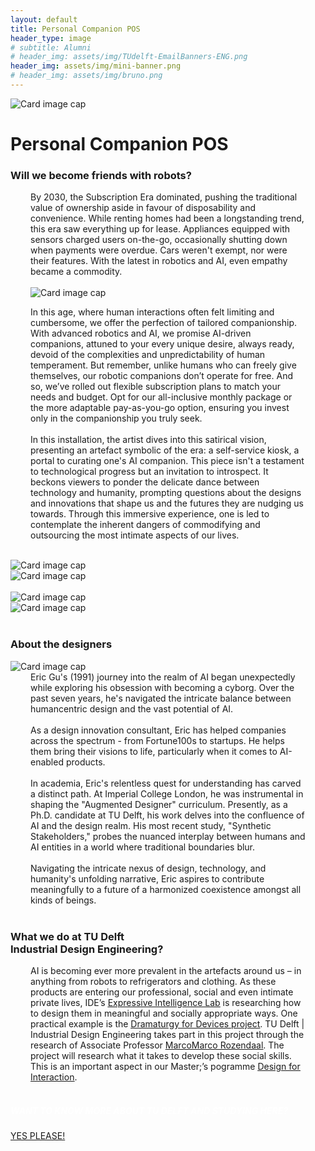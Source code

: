 ```yaml
---
layout: default
title: Personal Companion POS
header_type: image
# subtitle: Alumni
# header_img: assets/img/TUdelft-EmailBanners-ENG.png
header_img: assets/img/mini-banner.png
# header_img: assets/img/bruno.png
---
```


<!-- <img src="/assets/img/mini-banner.png" alt="Card image cap"> -->
<img src="https://placehold.co/4000x3000" alt="Card image cap">
<br> 


<!-- ## Title 1 -->
<div class="card pos-card shadow">
<div class="card-body">
<h1 class="card-title text-center NeueMachina-project">Personal Companion POS</h1>
<h3 class="text-center NeueMachina-h4">Will we become friends with robots?</h3>
  <div class="card-body text-center" style="margin-left: 2rem;margin-right: 2rem;">
By 2030, the Subscription Era dominated, pushing the traditional value of ownership aside in favour of
disposability and convenience. While renting homes had been a longstanding trend, this era saw
everything up for lease. Appliances equipped with sensors charged users on-the-go, occasionally shutting
down when payments were overdue. Cars weren't exempt, nor were their features. With the latest in
robotics and AI, even empathy became a commodity.<br>
<br>
<img src="https://placehold.co/4000x3000" alt="Card image cap">
<br>

In this age, where human interactions often felt limiting and cumbersome, we offer the perfection of
tailored companionship. With advanced robotics and AI, we promise AI-driven companions, attuned to
your every unique desire, always ready, devoid of the complexities and unpredictability of human
temperament. But remember, unlike humans who can freely give themselves, our robotic companions
don’t operate for free. And so, we’ve rolled out flexible subscription plans to match your needs and
budget. Opt for our all-inclusive monthly package or the more adaptable pay-as-you-go option, ensuring
you invest only in the companionship you truly seek.
<br><br>
In this installation, the artist dives into this satirical vision, presenting an artefact symbolic of the era: a
self-service kiosk, a portal to curating one's AI companion. This piece isn't a testament to technological
progress but an invitation to introspect. It beckons viewers to ponder the delicate dance between
technology and humanity, prompting questions about the designs and innovations that shape us and the
futures they are nudging us towards. Through this immersive experience, one is led to contemplate the
inherent dangers of commodifying and outsourcing the most intimate aspects of our lives.
  </div>
</div>
</div>
<br>
<div class="container">
  <div class="row">
    <div class="col-sm">
      <img src="https://placehold.co/4000x3000" alt="Card image cap">
    </div>
    <div class="col-sm">
      <img src="https://placehold.co/4000x3000" alt="Card image cap">
    </div>
  </div>
  <br>
  <div class="row">
    <div class="col-sm">
      <img src="https://placehold.co/4000x3000" alt="Card image cap">
    </div>
    <div class="col-sm">
      <img src="https://placehold.co/4000x3000" alt="Card image cap">
    </div>
  </div>
</div>
<br>
<!-- ## Title 2 -->
<div class="card white-card shadow">
<div class="card-body">
<h3 class="card-title text-center NeueMachina-h3">About the designers</h3>
<img src="https://placehold.co/4000x3000" alt="Card image cap">
  <div class="card-body text-center" style="margin-left: 2rem;margin-right: 2rem;">
Eric Gu's (1991) journey into the realm of AI began unexpectedly while exploring his obsession with
becoming a cyborg. Over the past seven years, he's navigated the intricate balance between humancentric
design and the vast potential of AI.<br><br>
As a design innovation consultant, Eric has helped companies across the spectrum - from Fortune100s to
startups. He helps them bring their visions to life, particularly when it comes to AI-enabled products.<br><br>
In academia, Eric's relentless quest for understanding has carved a distinct path. At Imperial College
London, he was instrumental in shaping the "Augmented Designer" curriculum. Presently, as a Ph.D.
candidate at TU Delft, his work delves into the confluence of AI and the design realm. His most recent
study, "Synthetic Stakeholders," probes the nuanced interplay between humans and AI entities in a world
where traditional boundaries blur.<br><br>
Navigating the intricate nexus of design, technology, and humanity's unfolding narrative, Eric aspires to
contribute meaningfully to a future of a harmonized coexistence amongst all kinds of beings.
  </div>
</div>
</div>
<br>
<!-- ## Title 3   -->
<div class="card white-card shadow">
<div class="card-body">
<h3 class="card-title text-center NeueMachina-h3">What we do at TU Delft<br> Industrial Design Engineering?</h3>
  <div class="card-body text-center" style="margin-left: 2rem;margin-right: 2rem;">
AI is becoming ever more prevalent in the artefacts around us – in anything from robots to refrigerators
and clothing. As these products are entering our professional, social and even intimate private lives,
IDE’s 
<a href="https://delftdesignlabs.org/expressive-intelligence-lab/" target="_blank"><u>Expressive Intelligence Lab</u></a>
 is researching how to design them in meaningful and socially
appropriate ways. One practical example is the 
<a href="https://www.tudelft.nl/en/2023/io/september/funding-of-2-million-to-develop-social-skills-for-robots" target="_blank"><u>Dramaturgy for Devices project</u></a>.
 TU Delft | Industrial Design
Engineering takes part in this project through the research of Associate Professor 
<a href="https://www.tudelft.nl/en/ide/about-ide/people/rozendaal-mc/" target="_blank"><u>MarcoMarco Rozendaal</u></a>.
 The project will
research what it takes to develop these social skills. This is an important aspect in our Master;’s pogramme 
<a href="https://www.tudelft.nl/onderwijs/opleidingen/masters/msc-design-for-interaction/msc-design-for-interaction" target="_blank"><u>Design for Interaction</u></a>.
  </div>
</div>
</div>
<br>
<div class="card text-center  blue-card shadow">
  <div class="card-body">
    <h5 class="card-title NeueMachina-h4" style="color:white;">WANT TO KNOW MORE ABOUT TU DELFT AND STUDYING HERE?</h5>
    <a href="https://www.tudelft.nl/en/education/practical-matters/studying-at-tu-delft" class="btn btn-primary NeueMachina">YES PLEASE!</a>
  </div>
</div>